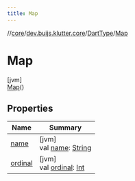```yaml
---
title: Map
---
```

//[core](../../../../index.html)/[dev.buijs.klutter.core](../../index.html)/[DartType](../index.html)/[Map](index.html)



# Map



[jvm]\
[Map](index.html)()



## Properties


| Name | Summary |
|---|---|
| [name](../../../dev.buijs.klutter.core.config/-yaml-property-type/-int/index.html#-372974862%2FProperties%2F2024159499) | [jvm]<br>val [name](../../../dev.buijs.klutter.core.config/-yaml-property-type/-int/index.html#-372974862%2FProperties%2F2024159499): [String](https://kotlinlang.org/api/latest/jvm/stdlib/kotlin/-string/index.html) |
| [ordinal](../../../dev.buijs.klutter.core.config/-yaml-property-type/-int/index.html#-739389684%2FProperties%2F2024159499) | [jvm]<br>val [ordinal](../../../dev.buijs.klutter.core.config/-yaml-property-type/-int/index.html#-739389684%2FProperties%2F2024159499): [Int](https://kotlinlang.org/api/latest/jvm/stdlib/kotlin/-int/index.html) |

